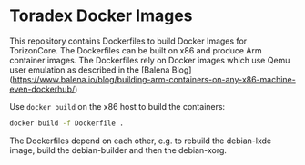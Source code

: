 # Toradex Docker Images

This repository contains Dockerfiles to build Docker Images for TorizonCore. The
Dockerfiles can be built on x86 and produce Arm container images. The
Dockerfiles rely on Docker images which use Qemu user emulation as described
in the [Balena Blog] (https://www.balena.io/blog/building-arm-containers-on-any-x86-machine-even-dockerhub/)

Use `docker build` on the x86 host to build the containers:

```bash
docker build -f Dockerfile .
```

The Dockerfiles depend on each other, e.g. to rebuild the debian-lxde image,
build the debian-builder and then the debian-xorg.
